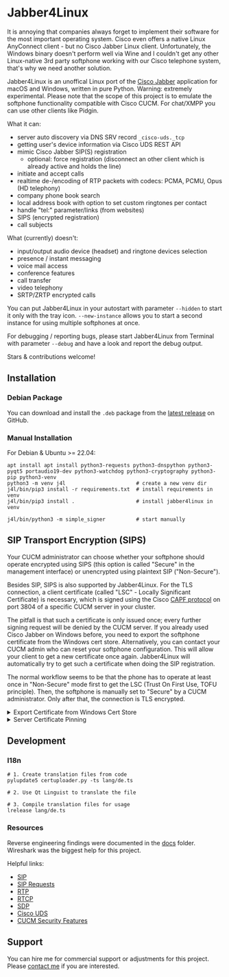 # Jabber4Linux

It is annoying that companies always forget to implement their software for the most important operating system. Cisco even offers a native Linux AnyConnect client - but no Cisco Jabber Linux client. Unfortunately, the Windows binary doesn't perform well via Wine and I couldn't get any other Linux-native 3rd party softphone working with our Cisco telephone system, that's why we need another solution.

Jabber4Linux is an unoffical Linux port of the [Cisco Jabber](https://www.cisco.com/c/en/us/products/unified-communications/jabber/index.html) application for macOS and Windows, written in pure Python. Warning: extremely experimental. Please note that the scope of this project is to emulate the softphone functionality compatible with Cisco CUCM. For chat/XMPP you can use other clients like Pidgin.

What it can:
- server auto discovery via DNS SRV record `_cisco-uds._tcp`
- getting user's device information via Cisco UDS REST API
- mimic Cisco Jabber SIP(S) registration
  - optional: force registration (disconnect an other client which is already active and holds the line)
- initiate and accept calls
- realtime de-/encoding of RTP packets with codecs: PCMA, PCMU, Opus (HD telephony)
- company phone book search
- local address book with option to set custom ringtones per contact
- handle "tel:" parameter/links (from websites)
- SIPS (encrypted registration)
- call subjects

What (currently) doesn't:
- input/output audio device (headset) and ringtone devices selection
- presence / instant messaging
- voice mail access
- conference features
- call transfer
- video telephony
- SRTP/ZRTP encrypted calls

You can put Jabber4Linux in your autostart with parameter `--hidden` to start it only with the tray icon. `--new-instance` allows you to start a second instance for using multiple softphones at once.

For debugging / reporting bugs, please start Jabber4Linux from Terminal with parameter `--debug` and have a look and report the debug output.

Stars & contributions welcome!

## Installation
### Debian Package
You can download and install the `.deb` package from the [latest release](https://github.com/schorschii/Jabber4Linux/releases) on GitHub.

### Manual Installation
For Debian & Ubuntu >= 22.04:
```
apt install apt install python3-requests python3-dnspython python3-pyqt5 portaudio19-dev python3-watchdog python3-cryptography python3-pip python3-venv
python3 -m venv j4l                       # create a new venv dir
j4l/bin/pip3 install -r requirements.txt  # install requirements in venv
j4l/bin/pip3 install .                    # install jabber4linux in venv

j4l/bin/python3 -m simple_signer          # start manually
```

## SIP Transport Encryption (SIPS)
Your CUCM administrator can choose whether your softphone should operate encrypted using SIPS (this option is called "Secure" in the management interface) or unencrypted using plaintext SIP ("Non-Secure").

Besides SIP, SIPS is also supported by Jabber4Linux. For the TLS connection, a client certificate (called "LSC" - Locally Significant Certificate) is necessary, which is signed using the Cisco [CAPF protocol](docs/Reverse%20Engineering.md#capf-protocol) on port 3804 of a specific CUCM server in your cluster.

The pitfall is that such a certificate is only issued once; every further signing request will be denied by the CUCM server. If you already used Cisco Jabber on Windows before, you need to export the softphone certificate from the Windows cert store. Alternatively, you can contact your CUCM admin who can reset your softphone configuration. This will allow your client to get a new certificate once again. Jabber4Linux will automatically try to get such a certificate when doing the SIP registration.

The normal workflow seems to be that the phone has to operate at least once in "Non-Secure" mode first to get the LSC (Trust On First Use, TOFU principle). Then, the softphone is manually set to "Secure" by a CUCM administrator. Only after that, the connection is TLS encrypted.

<details>
<summary>Export Certificate from Windows Cert Store</summary>

1. Log in into Cisco Jabber on a Windows machine.
2. Open the user cert store (`certmgr.msc`) and navigate to "Own Certificates" -> "Certificates".
3. Export your Cisco Jabber certificate by right-clicking it -> "All Tasks" -> "Export".
   - Choose "Yes, export private key".
   - Choose format "PKCS #12 (.PFX)".
   - Choose a password to protect the file.
4. On your Linux machine, convert the file into PEM format: `openssl pkcs12 -in jabbercert.pfx -out jabbercert.pem -nodes`.
4. Move the PEM file into `~/.config/jabber4linux/client-certs`. Create the directory if it does not exist.
5. Start Jabber4Linux and login.
</details>

<details>
<summary>Server Certificate Pinning</summary>

In addition to that, server certificates of Cisco CUCM used for SIPS are often self-signed (unlike those used for the UDS API and web interface). You can put all server certificates which should be trusted inside `~/.config/jabber4linux/server-certs` and they will automatically be loaded.
</details>

## Development
### I18n
```
# 1. Create translation files from code
pylupdate5 certuploader.py -ts lang/de.ts

# 2. Use Qt Linguist to translate the file

# 3. Compile translation files for usage
lrelease lang/de.ts
```

### Resources
Reverse engineering findings were documented in the [docs](docs/) folder. Wireshark was the biggest help for this project.

Helpful links:
- [SIP](https://de.wikipedia.org/wiki/Session_Initiation_Protocol)
- [SIP Requests](https://de.wikipedia.org/wiki/SIP-Anfragen)
- [RTP](https://de.wikipedia.org/wiki/Real-Time_Transport_Protocol)
- [RTCP](https://de.wikipedia.org/wiki/RealTime_Control_Protocol)
- [SDP](https://de.wikipedia.org/wiki/Session_Description_Protocol)
- [Cisco UDS](https://developer.cisco.com/docs/user-data-services-api-reference/#!overview/overview)
- [CUCM Security Features](https://www.ciscolive.com/c/dam/r/ciscolive/emea/docs/2019/pdf/BRKCOL-3501.pdf)

## Support
You can hire me for commercial support or adjustments for this project. Please [contact me](https://georg-sieber.de/?page=impressum) if you are interested.
